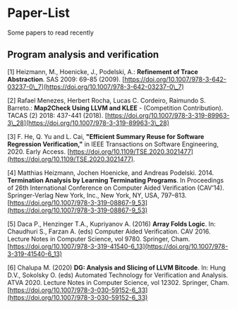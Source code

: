# Paper-List
Some papers to read recently

## Program analysis and verification
[1] Heizmann, M., Hoenicke, J., Podelski, A.: **Refinement of Trace Abstraction**. SAS 2009: 69-85 (2009). [https://doi.org/10.1007/978-3-642-03237-0\_7](https://doi.org/10.1007/978-3-642-03237-0\_7)

[2] Rafael Menezes, Herbert Rocha, Lucas C. Cordeiro, Raimundo S. Barreto.: **Map2Check Using LLVM and KLEE** - (Competition Contribution). TACAS (2) 2018: 437-441 (2018). [https://doi.org/10.1007/978-3-319-89963-3\_28](https://doi.org/10.1007/978-3-319-89963-3\_28)

[3] F. He, Q. Yu and L. Cai, **"Efficient Summary Reuse for Software Regression Verification,"** in IEEE Transactions on Software Engineering, 2020. Early Access. [https://doi.org/10.1109/TSE.2020.3021477](https://doi.org/10.1109/TSE.2020.3021477).

[4] Matthias Heizmann, Jochen Hoenicke, and Andreas Podelski. 2014. **Termination Analysis by Learning Terminating Programs**. In Proceedings of 26th International Conference on Computer Aided Verification (CAV’14). Springer-Verlag New York, Inc., New York, NY, USA, 797–813. [https://doi.org/10.1007/978-3-319-08867-9_53](https://doi.org/10.1007/978-3-319-08867-9_53)

[5] Daca P., Henzinger T.A., Kupriyanov A. (2016) **Array Folds Logic**. In: Chaudhuri S., Farzan A. (eds) Computer Aided Verification. CAV 2016. Lecture Notes in Computer Science, vol 9780. Springer, Cham. [https://doi.org/10.1007/978-3-319-41540-6_13](https://doi.org/10.1007/978-3-319-41540-6_13)

[6] Chalupa M. (2020) **DG: Analysis and Slicing of LLVM Bitcode**. In: Hung D.V., Sokolsky O. (eds) Automated Technology for Verification and Analysis. ATVA 2020. Lecture Notes in Computer Science, vol 12302. Springer, Cham. [https://doi.org/10.1007/978-3-030-59152-6_33](https://doi.org/10.1007/978-3-030-59152-6_33)
